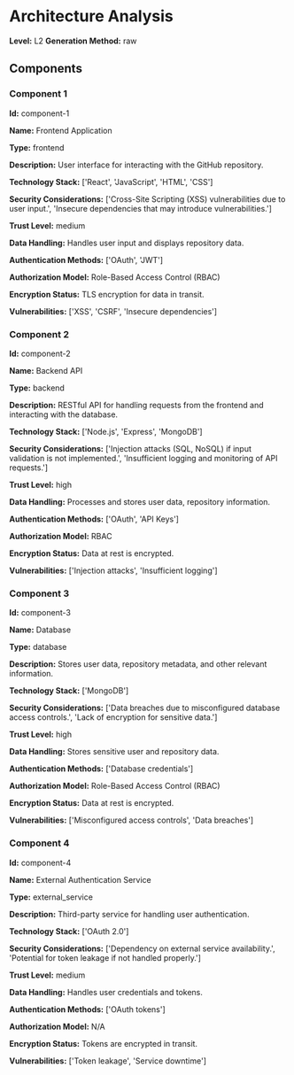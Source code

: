 # Architecture Analysis

**Level:** L2
**Generation Method:** raw

## Components

### Component 1

**Id:** component-1

**Name:** Frontend Application

**Type:** frontend

**Description:** User interface for interacting with the GitHub repository.

**Technology Stack:** ['React', 'JavaScript', 'HTML', 'CSS']

**Security Considerations:** ['Cross-Site Scripting (XSS) vulnerabilities due to user input.', 'Insecure dependencies that may introduce vulnerabilities.']

**Trust Level:** medium

**Data Handling:** Handles user input and displays repository data.

**Authentication Methods:** ['OAuth', 'JWT']

**Authorization Model:** Role-Based Access Control (RBAC)

**Encryption Status:** TLS encryption for data in transit.

**Vulnerabilities:** ['XSS', 'CSRF', 'Insecure dependencies']

### Component 2

**Id:** component-2

**Name:** Backend API

**Type:** backend

**Description:** RESTful API for handling requests from the frontend and interacting with the database.

**Technology Stack:** ['Node.js', 'Express', 'MongoDB']

**Security Considerations:** ['Injection attacks (SQL, NoSQL) if input validation is not implemented.', 'Insufficient logging and monitoring of API requests.']

**Trust Level:** high

**Data Handling:** Processes and stores user data, repository information.

**Authentication Methods:** ['OAuth', 'API Keys']

**Authorization Model:** RBAC

**Encryption Status:** Data at rest is encrypted.

**Vulnerabilities:** ['Injection attacks', 'Insufficient logging']

### Component 3

**Id:** component-3

**Name:** Database

**Type:** database

**Description:** Stores user data, repository metadata, and other relevant information.

**Technology Stack:** ['MongoDB']

**Security Considerations:** ['Data breaches due to misconfigured database access controls.', 'Lack of encryption for sensitive data.']

**Trust Level:** high

**Data Handling:** Stores sensitive user and repository data.

**Authentication Methods:** ['Database credentials']

**Authorization Model:** Role-Based Access Control (RBAC)

**Encryption Status:** Data at rest is encrypted.

**Vulnerabilities:** ['Misconfigured access controls', 'Data breaches']

### Component 4

**Id:** component-4

**Name:** External Authentication Service

**Type:** external_service

**Description:** Third-party service for handling user authentication.

**Technology Stack:** ['OAuth 2.0']

**Security Considerations:** ['Dependency on external service availability.', 'Potential for token leakage if not handled properly.']

**Trust Level:** medium

**Data Handling:** Handles user credentials and tokens.

**Authentication Methods:** ['OAuth tokens']

**Authorization Model:** N/A

**Encryption Status:** Tokens are encrypted in transit.

**Vulnerabilities:** ['Token leakage', 'Service downtime']


